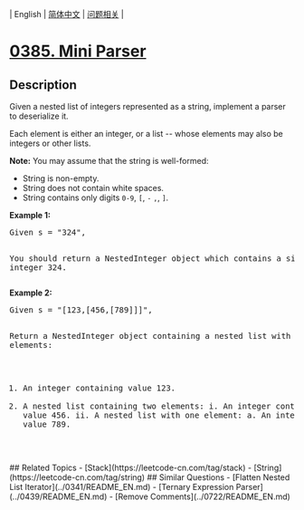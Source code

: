 
| English | [简体中文](README.md) | [问题相关](QUESTION.md) |
# [0385. Mini Parser](https://leetcode-cn.com/problems/mini-parser/)
## Description
<p>Given a nested list of integers represented as a string, implement a parser to deserialize it.</p>

<p>Each element is either an integer, or a list -- whose elements may also be integers or other lists.</p>

<p><b>Note:</b>
You may assume that the string is well-formed:
<ul>
<li>String is non-empty.</li>
<li>String does not contain white spaces.</li>
<li>String contains only digits <code>0-9</code>, <code>[</code>, <code>-</code> <code>,</code>, <code>]</code>.</li>
</ul>
</p>

<p><b>Example 1:</b>
<pre>
Given s = "324",

You should return a NestedInteger object which contains a single integer 324.
</pre>
</p>

<p><b>Example 2:</b>
<pre>
Given s = "[123,[456,[789]]]",

Return a NestedInteger object containing a nested list with 2 elements:

1. An integer containing value 123.
2. A nested list containing two elements:
    i.  An integer containing value 456.
    ii. A nested list with one element:
         a. An integer containing value 789.
</pre>
</p>
## Related Topics
- [Stack](https://leetcode-cn.com/tag/stack)
- [String](https://leetcode-cn.com/tag/string)
## Similar Questions
- [Flatten Nested List Iterator](../0341/README_EN.md)
- [Ternary Expression Parser](../0439/README_EN.md)
- [Remove Comments](../0722/README_EN.md)
